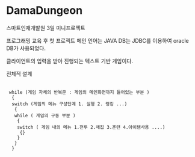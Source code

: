 # DamaDungeon
 스마트인재개발원 3일 미니프로젝트
 
 프로그래밍 교육 후 첫 프로젝트
 메인 언어는 JAVA
 DB는 JDBC를 이용하여 oracle DB가 사용되었다.
 
 클라이언트의 입력을 받아 진행되는 텍스트 기반 게임이다.
 
 
 전체적 설계  
 <pre>
 <code>
 while (게임 자체의 반복문 : 게임의 메인화면까지 들어있는 부분 )  
  {  
  switch (게임의 메뉴 구성단계 1. 실행 2. 랭킹 ...)  
   {  
   while ( 게임의 구동 부분 )  
    {  
    switch ( 게임 내의 메뉴 1.전투 2.채집 3.훈련 4.아이템사용 ....)  
     {}  
    }  
   }  
  }  
 </code>
 </pre>
  

